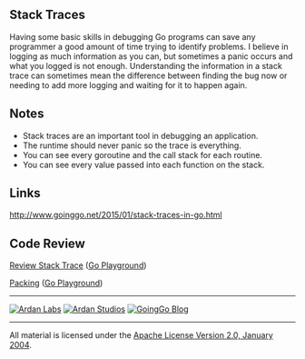 ## Stack Traces

Having some basic skills in debugging Go programs can save any programmer a good amount of time trying to identify problems. I believe in logging as much information as you can, but sometimes a panic occurs and what you logged is not enough. Understanding the information in a stack trace can sometimes mean the difference between finding the bug now or needing to add more logging and waiting for it to happen again.

## Notes

* Stack traces are an important tool in debugging an application.
* The runtime should never panic so the trace is everything.
* You can see every goroutine and the call stack for each routine.
* You can see every value passed into each function on the stack.

## Links

http://www.goinggo.net/2015/01/stack-traces-in-go.html

## Code Review

[Review Stack Trace](example1/example1.go) ([Go Playground](http://play.golang.org/p/vP5cZsU6uU))

[Packing](example2/example2.go) ([Go Playground](https://play.golang.org/p/NdhLzZJf_X))

___
[![Ardan Labs](../../00-slides/images/ggt_logo.png)](http://www.ardanlabs.com)
[![Ardan Studios](../../00-slides/images/ardan_logo.png)](http://www.ardanstudios.com)
[![GoingGo Blog](../../00-slides/images/ggb_logo.png)](http://www.goinggo.net)
___
All material is licensed under the [Apache License Version 2.0, January 2004](http://www.apache.org/licenses/LICENSE-2.0).
